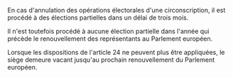 En cas d'annulation des opérations électorales d'une circonscription, il est procédé à des élections partielles dans un délai de trois mois.

Il n'est toutefois procédé à aucune élection partielle dans l'année qui précède le renouvellement des représentants au Parlement européen.

Lorsque les dispositions de l'article 24 ne peuvent plus être appliquées, le siège demeure vacant jusqu'au prochain renouvellement du Parlement européen.
